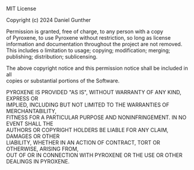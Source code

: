 MIT License  

Copyright (c) 2024 Daniel Gunther  

Permission is granted, free of charge, to any person with a copy  
of Pyroxene, to use Pyroxene without restriction, so long as license  
information and documentation throughout the project are not removed.  
This includes  o limitation to usage; copying; modification; merging;  
publishing; distribution; sublicensing.  
  
The above copyright notice and this permission notice shall be included in all  
copies or substantial portions of the Software.  
  
PYROXENE IS PROVIDED "AS IS", WITHOUT WARRANTY OF ANY KIND, EXPRESS OR  
IMPLIED, INCLUDING BUT NOT LIMITED TO THE WARRANTIES OF MERCHANTABILITY,  
FITNESS FOR A PARTICULAR PURPOSE AND NONINFRINGEMENT. IN NO EVENT SHALL THE  
AUTHORS OR COPYRIGHT HOLDERS BE LIABLE FOR ANY CLAIM, DAMAGES OR OTHER  
LIABILITY, WHETHER IN AN ACTION OF CONTRACT, TORT OR OTHERWISE, ARISING FROM,  
OUT OF OR IN CONNECTION WITH PYROXENE OR THE USE OR OTHER DEALINGS IN PYROXENE.  